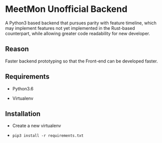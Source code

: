 # MeetMon Unofficial Backend

A Python3 based backend that pursues parity with feature timeline, which may implement features not yet implemented in the Rust-based counterpart, while allowing greater code readability for new developer.

## Reason

Faster backend prototyping so that the Front-end can be developed faster.

## Requirements

* Python3.6

* Virtualenv

## Installation

* Create a new virtualenv

* `pip3 install -r requirements.txt`